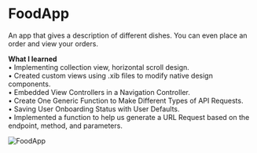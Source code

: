 # FoodApp

An app that gives a description of different dishes. You can even place an order and view your orders.


**What I learned**\
•	Implementing collection view, horizontal scroll design.\
•	Created custom views using .xib files to modify native design components.\
•	Embedded View Controllers in a Navigation Controller.\
•	Create One Generic Function to Make Different Types of API Requests.\
•	Saving User Onboarding Status with User Defaults.\
•	Implemented a function to help us generate a URL Request based on the endpoint, method, and parameters.




<img alt = "FoodApp" src = "https://github.com/SukhrajBirSingh/FoodApp/blob/main/foodApp.png?raw=true">
 
